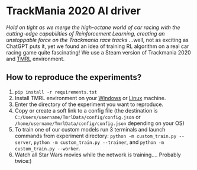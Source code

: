 # TrackMania 2020 AI driver
*Hold on tight as we merge the high-octane world of car racing with the cutting-edge capabilities of Reinforcement Learning, creating an unstoppable force on the Trackmania race tracks*
...well, not as exciting as ChatGPT puts it, yet we found an idea of training RL algorithm on a real car racing game quite fascinating! We use a Steam version of Trackmania 2020 and [TMRL](https://github.com/trackmania-rl/tmrl) environment.

## How to reproduce the experiments?
1.  `pip install -r requirements.txt`
2.  Install TMRL environment on your [Windows](https://github.com/trackmania-rl/tmrl/blob/master/readme/Install.md) or [Linux](https://github.com/trackmania-rl/tmrl/blob/master/readme/install_linux.md) machine.
3.  Enter the directory of the experiment you want to reproduce.
4.  Copy or create a soft link to a config file (the destination is `C:/Users/username/TmrlData/config/config.json` or `/home/username/TmrlData/config/config.json` depending on your OS)
5.  To train one of our custom models run 3 terminals and launch commands from experiment directory: `python -m custom_train.py --server`, `python -m custom_train.py --trainer`, and `python -m custom_train.py --worker`.
6.  Watch all Star Wars movies while the network is training.... Probably twice:)
